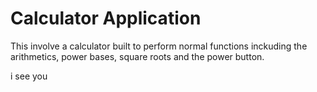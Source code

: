 # Calculator Application

This involve a calculator built to perform normal functions inckuding the arithmetics, power bases, square roots and  the power button.

i see you
